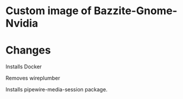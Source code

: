 # Custom image of Bazzite-Gnome-Nvidia

# Changes 
Installs Docker

Removes wireplumber

Installs pipewire-media-session package.

